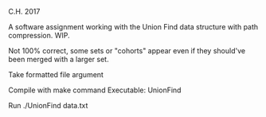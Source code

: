 C.H. 2017

A software assignment working with the Union Find data structure with path compression. WIP. 

Not 100% correct, some sets or "cohorts" appear even if they should've been merged with a larger set. 

Take formatted file argument 

Compile with make command Executable: UnionFind

Run ./UnionFind data.txt

